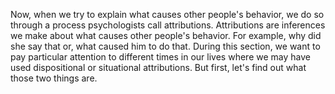 Now, when we try to explain what causes other people's behavior, we do so
through a process psychologists call attributions. Attributions are inferences
we make about what causes other people's behavior. For example, why did she say
that or, what caused him to do that. During this section, we want to pay
particular attention to different times in our lives where we may have used
dispositional or situational attributions. But first, let's find out what those
two things are.
